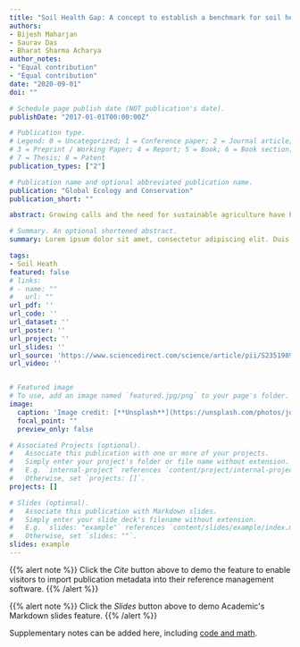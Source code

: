 ```yaml
---
title: "Soil Health Gap: A concept to establish a benchmark for soil health management"
authors:
- Bijesh Maharjan
- Saurav Das
- Bharat Sharma Acharya
author_notes:
- "Equal contribution"
- "Equal contribution"
date: "2020-09-01"
doi: ""

# Schedule page publish date (NOT publication's date).
publishDate: "2017-01-01T00:00:00Z"

# Publication type.
# Legend: 0 = Uncategorized; 1 = Conference paper; 2 = Journal article;
# 3 = Preprint / Working Paper; 4 = Report; 5 = Book; 6 = Book section;
# 7 = Thesis; 8 = Patent
publication_types: ["2"]

# Publication name and optional abbreviated publication name.
publication: "Global Ecology and Conservation"
publication_short: ""

abstract: Growing calls and the need for sustainable agriculture have brought deserved attention to soil and to efforts towards improving or maintaining soil health. Numerous research and field experiments report soil health in terms of physicochemical and biological indicators, and identify different management practices that can improve it. However, the question remains how much of cultivated land has degraded since the dawn of agriculture? What is the maximum or realistically attainable soil health goal? Determination of a benchmark that defines the true magnitude of degradation and simultaneously sets potential soil health goals will optimize efforts in improving soil health using different practices. In this paper, we discuss a new term “Soil Health Gap” that is defined as the difference between soil health in an undisturbed native soil and current soil health in a cropland in a given agroecosystem. Soil Health Gap can be determined based on a general or specific soil property such as soil carbon. Soil organic carbon were measured at native grassland, no-till, conventionally tilled, and subsoil exposed farmlands. Soil Health Gap based on soil organic carbon was in order of no-till < conventional till < subsoil exposed farmland and subsequently, maximum attainable soil health goal with introduction of conservation practices would vary by an existing management practice or condition. Soil Health Gap establishes a benchmark for soil health management decisions and goals and can be scaled up from site-specific to regional to global scale.

# Summary. An optional shortened abstract.
summary: Lorem ipsum dolor sit amet, consectetur adipiscing elit. Duis posuere tellus ac convallis placerat. Proin tincidunt magna sed ex sollicitudin condimentum.

tags:
- Soil Heath
featured: false
# links:
# - name: ""
#   url: ""
url_pdf: ''
url_code: ''
url_dataset: ''
url_poster: ''
url_project: ''
url_slides: ''
url_source: 'https://www.sciencedirect.com/science/article/pii/S2351989420305680'
url_video: ''


# Featured image
# To use, add an image named `featured.jpg/png` to your page's folder.
image:
  caption: 'Image credit: [**Unsplash**](https://unsplash.com/photos/jdD8gXaTZsc)'
  focal_point: ""
  preview_only: false

# Associated Projects (optional).
#   Associate this publication with one or more of your projects.
#   Simply enter your project's folder or file name without extension.
#   E.g. `internal-project` references `content/project/internal-project/index.md`.
#   Otherwise, set `projects: []`.
projects: []

# Slides (optional).
#   Associate this publication with Markdown slides.
#   Simply enter your slide deck's filename without extension.
#   E.g. `slides: "example"` references `content/slides/example/index.md`.
#   Otherwise, set `slides: ""`.
slides: example
---
```


{{% alert note %}}
Click the *Cite* button above to demo the feature to enable visitors to import publication metadata into their reference management software.
{{% /alert %}}

{{% alert note %}}
Click the *Slides* button above to demo Academic's Markdown slides feature.
{{% /alert %}}

Supplementary notes can be added here, including [code and math](https://sourcethemes.com/academic/docs/writing-markdown-latex/).
